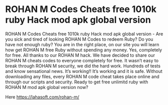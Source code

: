 # ROHAN M Codes Cheats free 1010k ruby Hack mod apk global version

ROHAN M Codes Cheats free 1010k ruby Hack mod apk global version - Are you sick and tired of looking ROHAN M Codes to redeem Ruby? Do you have not enough ruby? You are in the right place, on our site you will learn how get ROHAN M free Ruby without spending any money. Yes, completely for free. All thanks to our ROHAN M hack. We have decided to share our ROHAN M cheats codes to everyone completely for free. It wasn’t easy to break through ROHAN M security, we did the hard work. Hundreds of tests and know sensational news. It’s working!! It’s working and it is safe. Without downloading any files, every ROHAN M code cheat takes place online and through our scripts and security. Ready to get free unlimitd ruby with ROHAN M mod apk global version now?

Here https://lahasoft.com/rohan-m/


